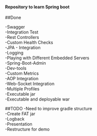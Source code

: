 #### Repository to learn Spring boot


##Done

-Swagger<br/>
-Integration Test<br/>
-Rest Controllers<br/>
-Custom Health Checks<br/>
-JPA - Integration<br/>
-Logging<br/>
-Playing with Different Embedded Servers<br/>
-Spring-Boot-Admin<br/>
-Dev-tools<br/>
-Custom Metrics<br/>
-AOP Integration<br/>
-Web-Socket Integration<br/>
-Multiple Profiles<br/>
-Executable jar<br/>
-Executable and deployable war



##TODO
-Need to improve gradle structure<br/>
-Create FAT jar <br/>
-Logback<br/>
-Presentation<br/>
-Restructure for demo
